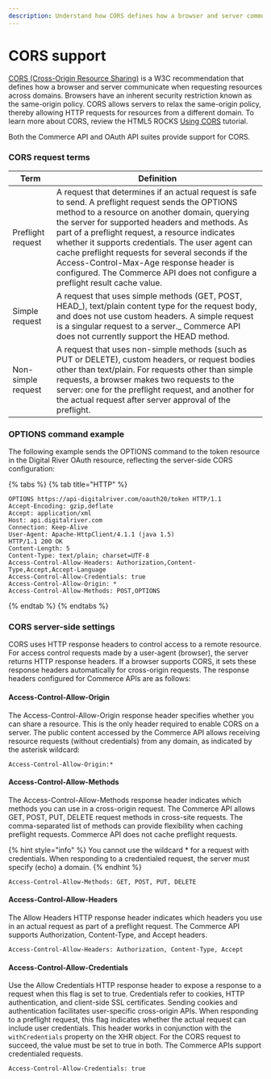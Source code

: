 ```yaml
---
description: Understand how CORS defines how a browser and server communicate.
---
```


# CORS support

[CORS (Cross-Origin Resource Sharing)](https://www.w3.org/TR/cors/) is a W3C recommendation that defines how a browser and server communicate when requesting resources across domains. Browsers have an inherent security restriction known as the same-origin policy. CORS allows servers to relax the same-origin policy, thereby allowing HTTP requests for resources from a different domain. To learn more about CORS, review the HTML5 ROCKS [Using CORS](https://www.w3.org/TR/cors/) tutorial.

Both the Commerce API and OAuth API suites provide support for CORS.

### CORS request terms

| Term               | Definition                                                                                                                                                                                                                                                                                                                                                                                                                                                                                  |
| ------------------ | ------------------------------------------------------------------------------------------------------------------------------------------------------------------------------------------------------------------------------------------------------------------------------------------------------------------------------------------------------------------------------------------------------------------------------------------------------------------------------------------- |
| Preflight request  | A request that determines if an actual request is safe to send. A preflight request sends the OPTIONS method to a resource on another domain, querying the server for supported headers and methods. As part of a preflight request, a resource indicates whether it supports credentials. The user agent can cache preflight requests for several seconds if the Access-Control-Max-Age response header is configured. The Commerce API does not configure a preflight result cache value. |
| Simple request     | A request that uses simple methods (GET, POST, HEAD_), text/plain content type for the request body, and does not use custom headers. A simple request is a singular request to a server._ Commerce API does not currently support the HEAD method.                                                                                                                                                                                                                                         |
| Non-simple request | A request that uses non-simple methods (such as PUT or DELETE), custom headers, or request bodies other than text/plain. For requests other than simple requests, a browser makes two requests to the server: one for the preflight request, and another for the actual request after server approval of the preflight.                                                                                                                                                                     |

### OPTIONS command example

The following example sends the OPTIONS command to the token resource in the Digital River OAuth resource, reflecting the server-side CORS configuration:

{% tabs %}
{% tab title="HTTP" %}
```http
OPTIONS https://api-digitalriver.com/oauth20/token HTTP/1.1 
Accept-Encoding: gzip,deflate 
Accept: application/xml 
Host: api.digitalriver.com 
Connection: Keep-Alive 
User-Agent: Apache-HttpClient/4.1.1 (java 1.5)  
HTTP/1.1 200 OK 
Content-Length: 5 
Content-Type: text/plain; charset=UTF-8 
Access-Control-Allow-Headers: Authorization,Content-Type,Accept,Accept-Language 
Access-Control-Allow-Credentials: true 
Access-Control-Allow-Origin: * 
Access-Control-Allow-Methods: POST,OPTIONS
```
{% endtab %}
{% endtabs %}

### CORS server-side settings

CORS uses HTTP response headers to control access to a remote resource. For access control requests made by a user-agent (browser), the server returns HTTP response headers. If a browser supports CORS, it sets these response headers automatically for cross-origin requests. The response headers configured for Commerce APIs are as follows:

#### Access-Control-Allow-Origin

The Access-Control-Allow-Origin response header specifies whether you can share a resource. This is the only header required to enable CORS on a server. The public content accessed by the Commerce API allows receiving resource requests (without credentials) from any domain, as indicated by the asterisk wildcard:

`Access-Control-Allow-Origin:*`

#### Access-Control-Allow-Methods

The Access-Control-Allow-Methods response header indicates which methods you can use in a cross-origin request. The Commerce API allows GET, POST, PUT, DELETE request methods in cross-site requests. The comma-separated list of methods can provide flexibility when caching preflight requests. Commerce API does not cache preflight requests.

{% hint style="info" %}
You cannot use the wildcard \* for a request with credentials. When responding to a credentialed request, the server must specify (echo) a domain.
{% endhint %}

`Access-Control-Allow-Methods: GET, POST, PUT, DELETE`

#### Access-Control-Allow-Headers

The Allow Headers HTTP response header indicates which headers you use in an actual request as part of a preflight request. The Commerce API supports Authorization, Content-Type, and Accept headers.

`Access-Control-Allow-Headers: Authorization, Content-Type, Accept`

#### Access-Control-Allow-Credentials

Use the Allow Credentials HTTP response header to expose a response to a request when this flag is set to true. Credentials refer to cookies, HTTP authentication, and client-side SSL certificates. Sending cookies and authentication facilitates user-specific cross-origin APIs. When responding to a preflight request, this flag indicates whether the actual request can include user credentials. This header works in conjunction with the `withCredentials` property on the XHR object. For the CORS request to succeed, the value must be set to true in both. The Commerce APIs support credentialed requests.

`Access-Control-Allow-Credentials: true`
